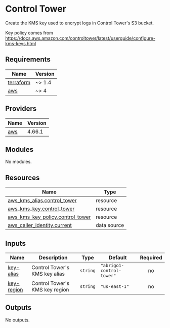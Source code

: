 # Control Tower

Create the KMS key used to encrypt logs in Control Tower's S3 bucket.

Key policy comes from https://docs.aws.amazon.com/controltower/latest/userguide/configure-kms-keys.html

<!-- BEGINNING OF PRE-COMMIT-TERRAFORM DOCS HOOK -->
## Requirements

| Name | Version |
|------|---------|
| <a name="requirement_terraform"></a> [terraform](#requirement\_terraform) | ~> 1.4 |
| <a name="requirement_aws"></a> [aws](#requirement\_aws) | ~> 4 |

## Providers

| Name | Version |
|------|---------|
| <a name="provider_aws"></a> [aws](#provider\_aws) | 4.66.1 |

## Modules

No modules.

## Resources

| Name | Type |
|------|------|
| [aws_kms_alias.control_tower](https://registry.terraform.io/providers/hashicorp/aws/latest/docs/resources/kms_alias) | resource |
| [aws_kms_key.control_tower](https://registry.terraform.io/providers/hashicorp/aws/latest/docs/resources/kms_key) | resource |
| [aws_kms_key_policy.control_tower](https://registry.terraform.io/providers/hashicorp/aws/latest/docs/resources/kms_key_policy) | resource |
| [aws_caller_identity.current](https://registry.terraform.io/providers/hashicorp/aws/latest/docs/data-sources/caller_identity) | data source |

## Inputs

| Name | Description | Type | Default | Required |
|------|-------------|------|---------|:--------:|
| <a name="input_key-alias"></a> [key-alias](#input\_key-alias) | Control Tower's KMS key alias | `string` | `"abrigo1-control-tower"` | no |
| <a name="input_key-region"></a> [key-region](#input\_key-region) | Control Tower's KMS key region | `string` | `"us-east-1"` | no |

## Outputs

No outputs.
<!-- END OF PRE-COMMIT-TERRAFORM DOCS HOOK -->

